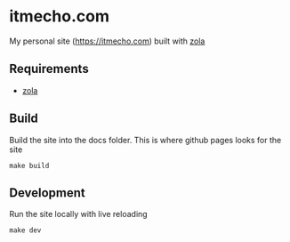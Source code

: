 # itmecho.com

My personal site (https://itmecho.com) built with [zola](https://getzola.org)

## Requirements

* [zola](https://getzola.org)

## Build
Build the site into the docs folder. This is where github pages looks for the site
```
make build
```

## Development
Run the site locally with live reloading

```
make dev
```
